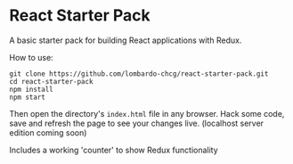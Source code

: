 # React Starter Pack

A basic starter pack for building React applications with Redux.

How to use:

```
git clone https://github.com/lombardo-chcg/react-starter-pack.git
cd react-starter-pack
npm install
npm start
```

Then open the directory's `index.html` file in any browser.
Hack some code, save and refresh the page to see your changes live.
(localhost server edition coming soon)

Includes a working 'counter' to show Redux functionality 
